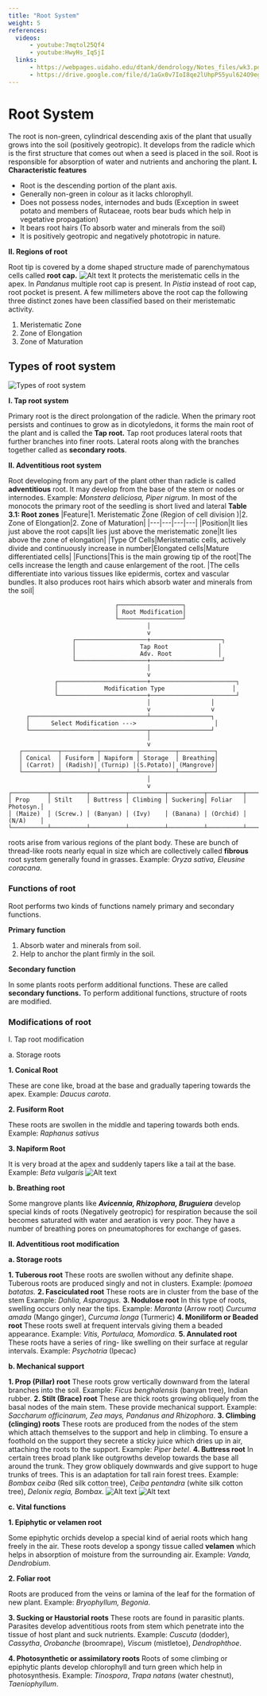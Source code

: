 ```yaml
---
title: "Root System"
weight: 5
references:
  videos:
      - youtube:7mqtol25Qf4
      - youtube:HwyHs_IqSjI
  links:
      - https://webpages.uidaho.edu/dtank/dendrology/Notes_files/wk3.pdf
      - https://drive.google.com/file/d/1aGx0v7IoI8qe2lUhpP55yul624O9egHm/view
---
```


# Root System

The root is non-green, cylindrical descending axis of the plant that usually grows into the soil (positively geotropic). It develops from the radicle which is the first structure that comes out when a seed is placed in the soil. Root is responsible for absorption of water and nutrients and anchoring the plant. 
**I. Characteristic features**

- Root is the descending portion of the plant axis.
- Generally non-green in colour as it lacks chlorophyll.
- Does not possess nodes, internodes and buds (Exception in sweet potato and members of Rutaceae, roots bear buds which help in vegetative propagation)
- It bears root hairs (To absorb water and minerals from the soil)
- It is positively geotropic and negatively phototropic in nature.

**II. Regions of root**

Root tip is covered by a dome shaped structure made of parenchymatous cells called **root cap.**
![Alt text](3.2.png)
It protects the meristematic cells in the apex. In _Pandanus_ multiple root cap is present. In _Pistia_ instead of root cap, root pocket is present. A few millimeters above the root cap the following three distinct zones have been classified based on their meristematic activity.

1. Meristematic Zone
2. Zone of Elongation
3. Zone of Maturation

## Types of root system

![ Types of root system](3.3.png)

**I. Tap root system**

Primary root is the direct prolongation of the radicle. When the primary root persists and continues to grow as in dicotyledons, it forms the main root of the plant and is called the **Tap root.** Tap root produces lateral roots that further branches into finer roots. Lateral roots along with the branches together called as **secondary roots**.

**II. Adventitious root system**

Root developing from any part of the plant other than radicle is called **adventitious** root. It may develop from the base of the stem or nodes or internodes. Example: _Monstera deliciosa, Piper nigrum_. In most of the monocots the primary root of the seedling is short lived and lateral
**Table 3.1: Root zones**
|Feature|1. Meristematic Zone (Region of cell division )|2. Zone of Elongation|2. Zone of Maturation|
|---|---|---|---|
|Position|It lies just above the root caps|It lies just above the meristematic zone|It lies above the zone of elongation|
|Type Of Cells|Meristematic cells, actively divide and continuously increase in number|Elongated cells|Mature differentiated cells|
|Functions|This is the main growing tip of the root|The cells increase the length and cause enlargement of the root. |The cells differentiate into various tissues like epidermis, cortex and vascular bundles. It also produces root hairs which absorb water and minerals from the soil|


```ascii
                              ┌──────────────────┐
                              │ Root Modification│
                              └──────────────────┘
                                       │
                                       v
                  ┌────────────────────+────────────────────┐
                  │                  Tap Root              │
                  │                  Adv. Root             │
                  └────────────────────+────────────────────┘
                                       │
                                       v
             ┌─────────────────────────+────────────────────────┐
             │             Modification Type                   │
             └─────────────────────────+────────────────────────┘
                                       │                 │
                                       v                 v
     ┌─────────────────────────────────┴─────────────────┐
     │      Select Modification --->                      │
     └─────────────────────────────────┬─────────────────┘
                                       │
                                       v
   ┌──────────┬──────────┬──────────┬──────────┬──────────┐
   │ Conical  │ Fusiform │ Napiform │ Storage  │ Breathing│
   │ (Carrot) │ (Radish)│ (Turnip) │(S.Potato)│ (Mangrove)│
   └──────────┴──────────┴──────────┴──────────┴──────────┘
                                       │
                                       v
┌──────────┬──────────┬──────────┬──────────┬──────────┬──────────┬──────────┐
│ Prop     │ Stilt    │ Buttress │ Climbing │ Suckering│ Foliar   │ Photosyn.│
│ (Maize)  │ (Screw.) │ (Banyan) │ (Ivy)    │ (Banana) │ (Orchid) │ (N/A)    │
└──────────┴──────────┴──────────┴──────────┴──────────┴──────────┴──────────┘
```

roots arise from various regions of the plant body. These are bunch of thread-like roots nearly equal in size which are collectively called **fibrous** root system generally found in grasses. Example: _Oryza sativa, Eleusine coracana_.


### Functions of root

Root performs two kinds of functions namely primary and secondary functions.

**Primary function**

1. Absorb water and minerals from soil.
2. Help to anchor the plant firmly in the soil.

**Secondary function**

In some plants roots perform additional functions. These are called **secondary functions.** To perform additional functions, structure of roots are modified.

### Modifications of root

I. Tap root modification

a. Storage roots

**1. Conical Root**

These are cone like, broad at the base and gradually tapering towards the apex. Example: _Daucus carota_.

**2. Fusiform Root**

These roots are swollen in the middle and tapering towards both ends. Example: _Raphanus sativus_

**3. Napiform Root**

It is very broad at the apex and suddenly tapers like a tail at the base. Example: _Beta vulgaris_
![Alt text](3.4.png)

**b. Breathing root**

Some mangrove plants like **_Avicennia, Rhizophora, Bruguiera_** develop special kinds of roots (Negatively geotropic) for respiration because the soil becomes saturated with water and aeration is very poor. They have a number of breathing pores on pneumatophores for exchange of gases.

**II. Adventitious root modification**

**a. Storage roots**

**1. Tuberous root**
These roots are swollen without any definite shape. Tuberous roots are produced singly and not in clusters. Example: _Ipomoea batatas._
**2. Fasciculated root**
These roots are in cluster from the base of the stem Example: _Dahlia, Asparagus._
**3. Nodulose root**
In this type of roots, swelling occurs only near the tips. Example: _Maranta_ (Arrow root) _Curcuma amada_ (Mango ginger), _Curcuma longa_ (Turmeric)
**4. Moniliform or Beaded root**
These roots swell at frequent intervals giving them a beaded appearance. Example: _Vitis, Portulaca, Momordica._
**5. Annulated root**
These roots have a series of ring- like swelling on their surface at regular intervals. Example: _Psychotria_ (Ipecac)

**b. Mechanical support**

**1. Prop (Pillar) root**
These roots grow vertically downward from the lateral branches into the soil. Example: _Ficus benghalensis_ (banyan tree), Indian rubber.
**2. Stilt (Brace) root**
These are thick roots growing obliquely from the basal nodes of the main stem. These provide mechanical support. Example: _Saccharum officinarum, Zea mays, Pandanus and Rhizophora_.
**3. Climbing (clinging) roots**
These roots are produced from the nodes of the stem which attach themselves to the support and help in climbing. To ensure a foothold on the support they secrete a sticky juice which dries up in air, attaching the roots to the support. Example: _Piper betel_.
**4. Buttress root**
In certain trees broad plank like outgrowths develop towards the base all around the trunk. They grow obliquely downwards and give support to huge trunks of trees. This is an adaptation for tall rain forest trees. Example: _Bombax ceiba_ (Red silk cotton tree), _Ceiba pentandra_ (white silk cotton tree), _Delonix regia, Bombax._
![Alt text](3.5.png)
![Alt text](3.6.png)

**c. Vital functions**

**1. Epiphytic or velamen root**

Some epiphytic orchids develop a special kind of aerial roots which hang freely in the air. These roots develop a spongy tissue called **velamen** which helps in absorption of moisture from the surrounding air. Example: _Vanda, Dendrobium_.

**2. Foliar root**

Roots are produced from the veins or lamina of the leaf for the formation of new plant. Example: _Bryophyllum,_ _Begonia_.

**3. Sucking or Haustorial roots**
These roots are found in parasitic plants. Parasites develop adventitious roots from stem which penetrate into the tissue of host plant and suck nutrients.
Example: _Cuscuta_ (dodder), _Cassytha_, _Orobanche_ (broomrape), _Viscum_ (mistletoe), _Dendrophthoe_.

**4. Photosynthetic or assimilatory roots**
Roots of some climbing or epiphytic plants develop chlorophyll and turn green which help in photosynthesis. Example: _Tinospora_, _Trapa natans_ (water chestnut), _Taeniophyllum_.
